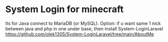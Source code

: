 # System Login for minecraft

Its for Java connect to MariaDB (or MySQL). 
Option: if u want same 1 nick between java and php in one under base, then install System-LoginLaravel <https://github.com/olek1305/System-LoginLaravel/tree/main/AboutMe>
